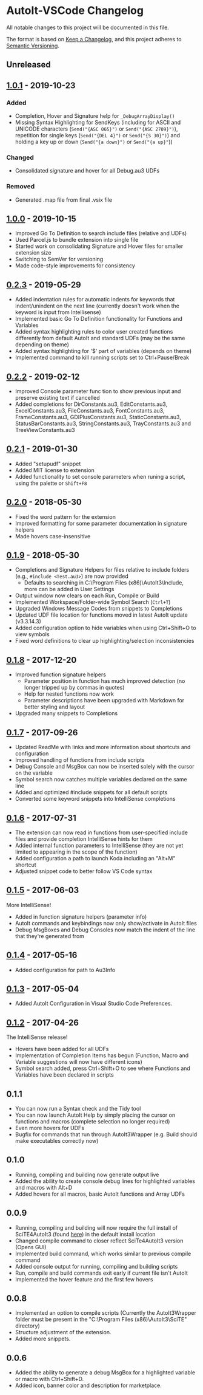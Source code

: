 # AutoIt-VSCode Changelog
All notable changes to this project will be documented in this file.

The format is based on [Keep a Changelog](https://keepachangelog.com/en/1.0.0/),
and this project adheres to [Semantic Versioning](https://semver.org/spec/v2.0.0.html).

## Unreleased

## [1.0.1] - 2019-10-23
### Added
- Completion, Hover and Signature help for `_DebugArrayDisplay()`
- Missing Syntax Highlighting for SendKeys (including  for ASCII and UNICODE characters (`Send("{ASC 065}")` or `Send("{ASC 2709}")`), repetition for single keys (`Send("{DEL 4}")` or `Send("{S 30}")`) and holding a key up or down (`Send("{a down}")` or `Send("{a up}"`))
### Changed
- Consolidated signature and hover for all Debug.au3 UDFs
### Removed
- Generated .map file from final .vsix file

## [1.0.0] - 2019-10-15
* Improved Go To Definition to search include files (relative and UDFs)
* Used Parcel.js to bundle extension into single file
* Started work on consolidating Signature and Hover files for smaller extension size
* Switching to SemVer for versioning
* Made code-style improvements for consistency

## [0.2.3] - 2019-05-29
* Added indentation rules for automatic indents for keywords that indent/unindent on the next line (currently doesn't work when the keyword is input from Intellisense)
* Implemented basic Go To Definition functionality for Functions and Variables
* Added syntax highlighting rules to color user created functions differently from default AutoIt and standard UDFs (may be the same depending on theme)
* Added syntax highlighting for '$' part of variables (depends on theme)
* Implemented command to kill running scripts set to Ctrl+Pause/Break

## [0.2.2] - 2019-02-12
* Improved Console parameter func tion to show previous input and preserve existing text if cancelled
* Added completions for DirConstants.au3, EditConstants.au3, ExcelConstants.au3, FileConstants.au3, FontConstants.au3, FrameConstants.au3, GDIPlusConstants.au3, StaticConstants.au3, StatusBarConstants.au3, StringConstants.au3, TrayConstants.au3 and TreeViewConstants.au3

## [0.2.1] - 2019-01-30
* Added "setupudf" snippet
* Added MIT license to extension
* Added functionality to set console parameters when runing a script, using the palette or `Shift+F8`

## [0.2.0] - 2018-05-30
* Fixed the word pattern for the extension
* Improved formatting for some parameter documentation in signature helpers
* Made hovers case-insensitive

## [0.1.9] - 2018-05-30
* Completions and Signature Helpers for files relative to include folders (e.g., `#include <Test.au3>`) are now provided
    * Defaults to searching in C:\Program Files (x86)\AutoIt3\Include, more can be added in User Settings
* Output window now clears on each Run, Compile or Build
* Implemented Workspace/Folder-wide Symbol Search (`Ctrl+T`)
* Upgraded Windows Message Codes from snippets to Completions
* Updated UDF file location for functions moved in latest AutoIt update (v3.3.14.3)
* Added configuration option to hide variables when using Ctrl+Shift+O to view symbols
* Fixed word definitions to clear up highlighting/selection inconsistencies

## [0.1.8] - 2017-12-20
* Improved function signature helpers
    * Parameter position in function has much improved detection (no longer tripped up by commas in quotes)
    * Help for nested functions now work
    * Parameter descriptions have been upgraded with Markdown for better styling and layout
* Upgraded many snippets to Completions

## [0.1.7] - 2017-09-26
* Updated ReadMe with links and more information about shortcuts and configuration
* Improved handling of functions from include scripts
* Debug Console and MsgBox can now be inserted solely with the cursor on the variable
* Symbol search now catches multiple variables declared on the same line
* Added and optimized #include snippets for all default scripts
* Converted some keyword snippets into IntelliSense completions

## [0.1.6] - 2017-07-31
* The extension can now read in functions from user-specified include files and provide completion IntelliSense hints for them
* Added internal function parameters to IntelliSense (they are not yet limited to appearing in the scope of the function)
* Added configuration a path to launch Koda including an "Alt+M" shortcut
* Adjusted snippet code to better follow VS Code syntax

## [0.1.5] - 2017-06-03
More IntelliSense!
* Added in function signature helpers (parameter info)
* AutoIt commands and keybindings now only show/activate in AutoIt files
* Debug MsgBoxes and Debug Consoles now match the indent of the line that they're generated from

## [0.1.4] - 2017-05-16
* Added configuration for path to Au3Info

## [0.1.3] - 2017-05-04
* Added AutoIt Configuration in Visual Studio Code Preferences.

## [0.1.2] - 2017-04-26
The IntelliSense release!
* Hovers have been added for all UDFs
* Implementation of Completion Items has begun (Function, Macro and Variable suggestions will now have different icons)
* Symbol search added, press Ctrl+Shift+O to see where Functions and Variables have been declared in scripts

## 0.1.1
* You can now run a Syntax check and the Tidy tool
* You can now launch AutoIt Help by simply placing the cursor on functions and macros (complete selection no longer required)
* Even more hovers for UDFs
* Bugfix for commands that run through AutoIt3Wrapper (e.g. Build should make executables correctly now)

## 0.1.0
* Running, compiling and building now generate output live
* Added the ability to create console debug lines for highlighted variables and macros with Alt+D
* Added hovers for all macros, basic AutoIt functions and Array UDFs

## 0.0.9
* Running, compiling and building will now require the full install of SciTE4AutoIt3 (found [here](https://www.autoitscript.com/site/autoit-script-editor/downloads/)) in the default install location
* Changed compile command to closer reflect SciTe4AutoIt3 version (Opens GUI)
* Implemented build command, which works similar to previous compile command
* Added console output for running, compiling and building scripts
* Run, compile and build commands exit early if current file isn't AutoIt
* Implemented the hover feature and the first few hovers

## 0.0.8
* Implemented an option to compile scripts (Currently the AutoIt3Wrapper folder must be present in the "C:\Program Files (x86)\AutoIt3\SciTE" directory)
* Structure adjustment of the extension.
* Added more snippets.

## 0.0.6
* Added the ability to generate a debug MsgBox for a highlighted variable or macro with Ctrl+Shift+D.
* Added icon, banner color and description for marketplace.

[1.0.1]: https://github.com/loganch/AutoIt-VSCode/compare/v1.0.0...v1.0.1
[1.0.0]: https://github.com/loganch/AutoIt-VSCode/compare/v0.2.3...v1.0.0
[0.2.3]: https://github.com/loganch/AutoIt-VSCode/compare/v0.2.2...v0.2.3
[0.2.2]: https://github.com/loganch/AutoIt-VSCode/compare/v0.2.1...v0.2.2
[0.2.1]: https://github.com/loganch/AutoIt-VSCode/compare/v0.2.0...v0.2.1
[0.2.0]: https://github.com/loganch/AutoIt-VSCode/compare/v0.1.9...v0.2.0
[0.1.9]: https://github.com/loganch/AutoIt-VSCode/compare/v0.1.8...v0.1.9
[0.1.8]: https://github.com/loganch/AutoIt-VSCode/compare/v0.1.7...v0.1.8
[0.1.7]: https://github.com/loganch/AutoIt-VSCode/compare/v0.1.6...v0.1.7
[0.1.6]: https://github.com/loganch/AutoIt-VSCode/compare/v0.1.5...v0.1.6
[0.1.5]: https://github.com/loganch/AutoIt-VSCode/compare/v0.1.4...v0.1.5
[0.1.4]: https://github.com/loganch/AutoIt-VSCode/compare/v0.1.3...v0.1.4
[0.1.3]: https://github.com/loganch/AutoIt-VSCode/compare/v0.1.2...v0.1.3
[0.1.2]: https://github.com/loganch/AutoIt-VSCode/releases/tag/v0.1.2
